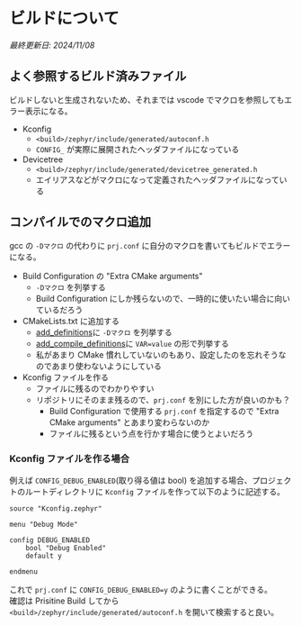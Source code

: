# ビルドについて

_最終更新日: 2024/11/08_

## よく参照するビルド済みファイル

ビルドしないと生成されないため、それまでは vscode でマクロを参照してもエラー表示になる。

* Kconfig
  * `<build>/zephyr/include/generated/autoconf.h`
  * `CONFIG_` が実際に展開されたヘッダファイルになっている
* Devicetree
  * `<build>/zephyr/include/generated/devicetree_generated.h`
  * エイリアスなどがマクロになって定義されたヘッダファイルになっている

## コンパイルでのマクロ追加

gcc の `-Dマクロ` の代わりに `prj.conf` に自分のマクロを書いてもビルドでエラーになる。

* Build Configuration の "Extra CMake arguments"
  * `-Dマクロ` を列挙する
  * Build Configuration にしか残らないので、一時的に使いたい場合に向いているだろう
* CMakeLists.txt に追加する
  * [add_definitions](https://cmake.org/cmake/help/latest/command/add_definitions.html)に `-Dマクロ` を列挙する
  * [add_compile_definitions](https://cmake.org/cmake/help/latest/command/add_compile_definitions.html#command:add_compile_definitions)に `VAR=value` の形で列挙する
  * 私があまり CMake 慣れしていないのもあり、設定したのを忘れそうなのであまり使わないようにしている
* Kconfig ファイルを作る
  * ファイルに残るのでわかりやすい
  * リポジトリにそのまま残るので、`prj.conf` を別にした方が良いのかも？
    * Build Configuration で使用する `prj.conf` を指定するので "Extra CMake arguments" とあまり変わらないのか
    * ファイルに残るという点を行かす場合に使うとよいだろう

### Kconfig ファイルを作る場合

例えば `CONFIG_DEBUG_ENABLED`(取り得る値は bool) を追加する場合、プロジェクトのルートディレクトリに `Kconfig` ファイルを作って以下のように記述する。

```kconfig
source "Kconfig.zephyr"

menu "Debug Mode"

config DEBUG_ENABLED
	bool "Debug Enabled"
	default y

endmenu
```

これで `prj.conf` に `CONFIG_DEBUG_ENABLED=y` のように書くことができる。  
確認は Prisitine Build してから `<build>/zephyr/include/generated/autoconf.h` を開いて検索すると良い。
